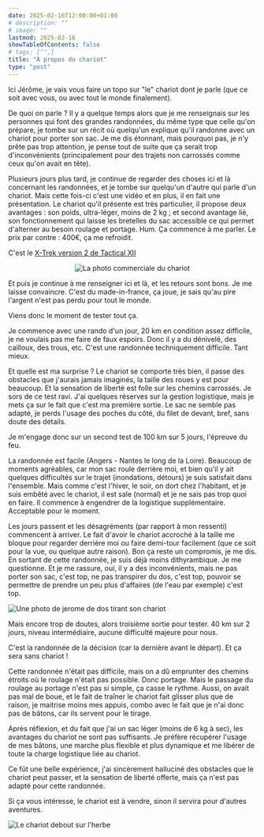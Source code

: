 ```yaml
---
date: 2025-02-16T12:00:00+01:00
# description: ""
# image: ""
lastmod: 2025-02-16
showTableOfContents: false
# tags: ["",]
title: "À propos du chariot"
type: "post"
---
```


Ici Jérôme, je vais vous faire un topo sur "le" chariot dont je parle (que ce soit avec vous, ou avec tout le monde finalement).

De quoi on parle ? Il y a quelque temps alors que je me renseignais sur les personnes qui font des grandes randonnées, du même type que celle qu'on prépare, je tombe sur un récit où quelqu'un explique qu'il randonne avec un chariot pour porter son sac. Je me dis étonnant, mais pourquoi pas, je n'y prête pas trop attention, je pense tout de suite que ça serait trop d'inconvénients (principalement pour des trajets non carrossés comme ceux qu'on avait en tête).

Plusieurs jours plus tard, je continue de regarder des choses ici et là concernant les randonnées, et je tombe sur quelqu'un d'autre qui parle d'un chariot. Mais cette fois-ci c'est une vidéo et en plus, il en fait une présentation.
Le chariot qu'il présente est très particulier, il propose deux avantages : son poids, ultra-léger, moins de 2 kg ; et second avantage lié, son fonctionnement qui laisse les bretelles du sac accessible ce qui permet d'alterner au besoin roulage et portage. Hum. Ça commence à me parler. Le prix par contre : 400€, ça me refroidit.

C'est le [X-Trek version 2 de Tactical XII](https://www.tactical-13.com/product-page/model-x-trek-version-2-evolution)

<center>

![La photo commerciale du chariot](/images/1ERE.jpg)

</center>

Et puis je continue à me renseigner ici et là, et les retours sont bons. Je me laisse convaincre. C'est du made-in-france, ça joue, je sais qu'au pire l'argent n'est pas perdu pour tout le monde.

Viens donc le moment de tester tout ça.

Je commence avec une rando d'un jour, 20 km en condition assez difficile, je ne voulais pas me faire de faux espoirs. Donc il y a du dénivelé, des cailloux, des trous, etc. C'est une randonnée techniquement difficile. Tant mieux.

Et quelle est ma surprise ? Le chariot se comporte très bien, il passe des obstacles que j'aurais jamais imaginés, la taille des roues y est pour beaucoup. Et la sensation de liberté est folle sur les chemins carrossés. Je sors de ce test ravi. J'ai quelques réserves sur la gestion logistique, mais je mets ça sur le fait que c'est ma première sortie. Le sac ne semble pas adapté, je perds l'usage des poches du côté, du filet de devant, bref, sans doute des détails.


Je m'engage donc sur un second test de 100 km sur 5 jours, l'épreuve du feu.

La randonnée est facile (Angers - Nantes le long de la Loire). Beaucoup de moments agréables, car mon sac roule derrière moi, et bien qu'il y ait quelques difficultés sur le trajet (inondations, détours) je suis satisfait dans l'ensemble. Mais comme c'est l'hiver, le soir, on dort chez l'habitant, et je suis embêté avec le chariot, il est sale (normal) et je ne sais pas trop quoi en faire.
Il commence à engendrer de la logistique supplémentaire. Acceptable pour le moment.

Les jours passent et les désagréments (par rapport à mon ressenti) commencent à arriver. Le fait d'avoir le chariot accroché à la taille me bloque pour regarder derrière moi ou faire demi-tour facilement (que ce soit pour la vue, ou quelque autre raison). Bon ça reste un compromis, je me dis.
En sortant de cette randonnée, je suis déjà moins dithyrambique. Je me questionne. Et je me rassure, oui, il y a des inconvénients, mais ne pas porter son sac, c'est top, ne pas transpirer du dos, c'est top, pouvoir se permettre de prendre un peu plus d'affaires (de l'eau par exemple) c'est top.

![Une photo de jerome de dos tirant son chariot](/images/2EME.jpg)


Mais encore trop de doutes, alors troisième sortie pour tester. 40 km sur 2 jours, niveau intermédiaire, aucune difficulté majeure pour nous.

C'est la randonnée de la décision (car la dernière avant le départ). Et ça sera sans chariot !

Cette randonnée n'était pas difficile, mais on a dû emprunter des chemins étroits où le roulage n'était pas possible. Donc portage. Mais le passage du roulage au portage n'est pas si simple, ça casse le rythme.
Aussi, on avait pas mal de boue, et le fait de traîner le chariot fait glisser plus que de raison, je maitrise moins mes appuis, combo avec le fait que je n'ai donc pas de bâtons, car ils servent pour le tirage.

Après réflexion, et du fait que j'ai un sac léger (moins de 6 kg à sec), les avantages du chariot ne sont pas suffisants. Je préfère récupérer l'usage de mes bâtons, une marche plus flexible et plus dynamique et me libérer de toute la charge logistique liée au chariot.

Ce fût une belle expérience, j'ai sincèrement halluciné des obstacles que le chariot peut passer, et la sensation de liberté offerte, mais ça n'est pas adapté pour cette randonnée.

Si ça vous intéresse, le chariot est à vendre, sinon il servira pour d'autres aventures.

![Le chariot debout sur l'herbe](/images/3EME.jpeg)

